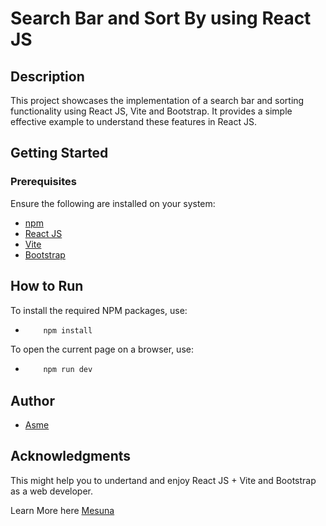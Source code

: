 # Search Bar and Sort By using React JS

## Description

This project showcases the implementation of a search bar and sorting functionality using React JS, Vite and Bootstrap. It provides a simple effective example to understand these features in React JS.

## Getting Started

### Prerequisites

Ensure the following are installed on your system:

- [npm](https://www.npmjs.com/package/npm)
- [React JS](https://react.dev/learn)
- [Vite](https://vitejs.dev/guide/)
- [Bootstrap](https://getbootstrap.com/)

## How to Run

To install the required NPM packages, use:

- ```bash
      npm install

  ```

To open the current page on a browser, use:

- ```bash
      npm run dev

  ```

## Author

- [Asme](https://mesuna.netlify.app)

## Acknowledgments

This might help you to undertand and enjoy React JS + Vite and Bootstrap as a web developer.

Learn More here [Mesuna](https://mesuna.netlify.app)
